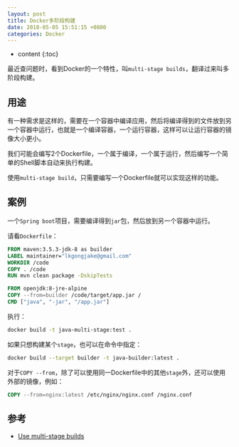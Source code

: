 ```yaml
---
layout: post
title: Docker多阶段构建
date: 2018-05-05 15:51:15 +0800
categories: Docker
---
```


* content
{:toc}

最近查问题时，看到Docker的一个特性，叫`multi-stage builds`，翻译过来叫多阶段构建。




## 用途

有一种需求是这样的，需要在一个容器中编译应用，然后将编译得到的文件放到另一个容器中运行，也就是一个编译容器，一个运行容器，这样可以让运行容器的镜像大小更小。

我们可能会编写2个Dockerfile，一个属于编译，一个属于运行，然后编写一个简单的Shell脚本自动来执行构建。

使用`multi-stage build`，只需要编写一个Dockerfile就可以实现这样的功能。

## 案例

一个`Spring boot`项目，需要编译得到`jar`包，然后放到另一个容器中运行。

请看`Dockerfile`：

```dockerfile
FROM maven:3.5.3-jdk-8 as builder
LABEL maintainer="lkgongjake@gmail.com"
WORKDIR /code
COPY . /code
RUN mvn clean package -DskipTests

FROM openjdk:8-jre-alpine
COPY --from=builder /code/target/app.jar /
CMD ["java", "-jar", "/app.jar"]
```

执行：

```bash
docker build -t java-multi-stage:test .
```

如果只想构建某个`stage`，也可以在命令中指定：

```bash
docker build --target builder -t java-builder:latest .
```

对于`COPY --from`，除了可以使用同一Dockerfile中的其他`stage`外，还可以使用外部的镜像，例如：

```dockerfile
COPY --from=nginx:latest /etc/nginx/nginx.conf /nginx.conf
```

## 参考

- [Use multi-stage builds](https://docs.docker.com/develop/develop-images/multistage-build/#name-your-build-stages)